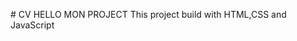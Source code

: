 ﻿

#   C V 
 
 H E L L O 
 
 M O N   P R O J E C T 
 
 
This project build with HTML,CSS and JavaScript